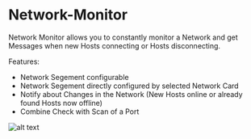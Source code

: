 # Network-Monitor
Network Monitor allows you to constantly monitor a Network and get Messages when new Hosts connecting or Hosts disconnecting.

Features: 
 * Network Segement configurable
 * Network Segement directly configured by selected Network Card
 * Notify about Changes in the Network (New Hosts online or already found Hosts now offline)
 * Combine Check with Scan of a Port

![alt text](https://cloud.githubusercontent.com/assets/26997146/25738423/62dd2710-317d-11e7-9715-8f95ca806d46.png)

